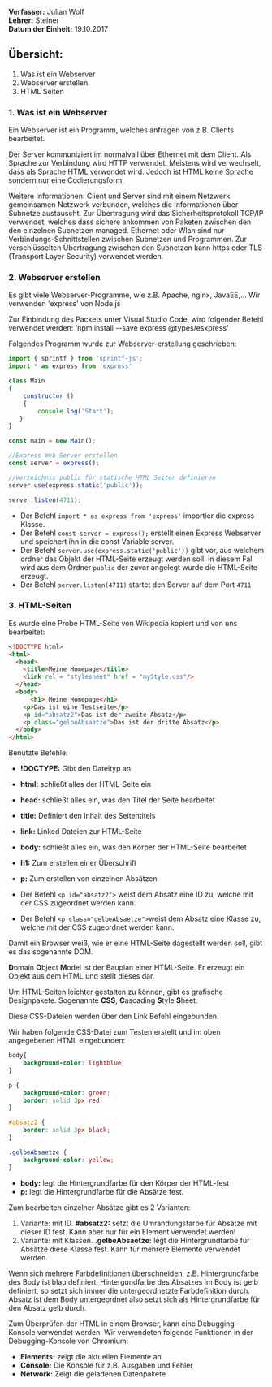 **Verfasser:** Julian Wolf  
**Lehrer:** Steiner   
**Datum der Einheit:** 19.10.2017
   
## Übersicht: 

1. Was ist ein Webserver
2. Webserver erstellen
3. HTML Seiten

### 1. Was ist ein Webserver

Ein Webserver ist ein Programm, welches anfragen von z.B. Clients bearbeitet.

Der Server kommuniziert im normalvall über Ethernet mit dem Client. Als Sprache zur Verbindung wird HTTP verwendet.
Meistens wird verwechselt, dass als Sprache HTML verwendet wird. Jedoch ist HTML keine Sprache sondern nur eine Codierungsform.

Weitere Informationen: Client und Server sind mit einem Netzwerk gemeinsamen Netzwerk verbunden, welches die Informationen über Subnetze austauscht. Zur Übertragung wird das Sicherheitsprotokoll TCP/IP verwendet, welches dass sichere ankommen von Paketen zwischen den den einzelnen Subnetzen managed.
Ethernet oder Wlan sind nur Verbindungs-Schnittstellen zwischen Subnetzen und Programmen.
Zur verschlüsselten Übertragung zwischen den Subnetzen kann https oder TLS (Transport Layer Security) verwendet werden.

### 2. Webserver erstellen

Es gibt viele Webserver-Programme, wie z.B. Apache, nginx, JavaEE,...
Wir verwenden 'express' von Node.js

Zur Einbindung des Packets unter Visual Studio Code, wird folgender Befehl verwendet werden: 'npm install --save express @types/esxpress'

Folgendes Programm wurde zur Webserver-erstellung geschrieben:

```JavaScript
import { sprintf } from 'sprintf-js';
import * as express from 'express'

class Main 
{
    constructor () 
    {
        console.log('Start');
   }
}

const main = new Main();

//Express Web Server erstellen
const server = express();

//Verzeichnis public für statische HTML Seiten definieren
server.use(express.static('public'));

server.listen(4711);
```

- Der Befehl `import * as express from 'express'` importier die express Klasse.
- Der Befehl `const server = express();` erstellt einen Express Webserver und speichert íhn in die const Variable server.
- Der Befehl `server.use(express.static('public'))` gibt vor, aus welchem ordner das Objekt der HTML-Seite erzeugt werden soll. In diesem Fal wird aus dem Ordner `public` der zuvor angelegt wurde die HTML-Seite erzeugt.
- Der Befehl `server.listen(4711)` startet den Server auf dem Port `4711`
    



### 3. HTML-Seiten

Es wurde eine Probe HTML-Seite von Wikipedia kopiert und von uns bearbeitet:

```HTML
<!DOCTYPE html>
<html>
  <head>
    <title>Meine Homepage</title>
    <link rel = "stylesheet" href = "myStyle.css"/>
  </head>
  <body>
      <h1> Meine Homepage</h1>
    <p>Das ist eine Testseite</p>
    <p id="absatz2">Das ist der zweite Absatz</p>
    <p class="gelbeAbsaetze">Das ist der dritte Absatz</p>
  </body>
</html>
```

Benutzte Befehle:

- **!DOCTYPE:** Gibt den Dateityp an
- **html:** schließt alles der HTML-Seite ein
- **head:** schließt alles ein, was den Titel der Seite bearbeitet
- **title:** Definiert den Inhalt des Seitentitels
- **link:** Linked Dateien zur HTML-Seite
- **body:** schließt alles ein, was den Körper der HTML-Seite bearbeitet
- **h1:** Zum erstellen einer Überschrift
- **p:** Zum erstellen von einzelnen Absätzen

- Der Befehl `<p id="absatz2">` weist dem Absatz eine ID zu, welche mit der CSS zugeordnet werden kann.
- Der Befehl `<p class="gelbeAbsaetze">`weist dem Absatz eine Klasse zu, welche mit der CSS zugeordnet werden kann.

Damit ein Browser weiß, wie er eine HTML-Seite dagestellt werden soll, gibt es das sogenannte DOM.

**D**omain **O**bject **M**odel ist der Bauplan einer HTML-Seite. Er erzeugt ein Objekt aus dem HTML und stellt dieses dar.

Um HTML-Seiten leichter gestalten zu können, gibt es grafische Designpakete.
Sogenannte **CSS**, **C**ascading **S**tyle **S**heet.

Diese CSS-Dateien werden über den Link Befehl eingebunden.

Wir haben folgende CSS-Datei zum Testen erstellt und im oben angegebenen HTML eingebunden:

```CSS
body{
    background-color: lightblue;
}

p {
    background-color: green;
    border: solid 3px red;
}

#absatz2 {
    border: solid 3px black;
}

.gelbeAbsaetze {
    background-color: yellow;
}
```

- **body:** legt die Hintergrundfarbe für den Körper der HTML-fest
- **p:** legt die Hintergrundfarbe für die Absätze fest.

Zum bearbeiten einzelner Absätze gibt es 2 Varianten:
1. Variante: mit ID. **#absatz2:** setzt die Umrandungsfarbe für Absätze mit dieser ID fest. Kann aber nur für ein Element verwendet werden!
2. Variante: mit Klassen. **.gelbeAbsaetze:** legt die Hintergrundfarbe für Absätze diese Klasse fest. Kann für mehrere Elemente verwendet werden.


Wenn sich mehrere Farbdefinitionen überschneiden, z.B. Hintergrundfarbe des Body ist blau definiert, Hintergundfarbe des Absatzes im Body ist gelb definiert, so setzt sich immer die untergeordnetzte Farbdefinition durch. Absatz ist dem Body untergeordnet also setzt sich als Hintergrundfarbe für den Absatz gelb durch.

Zum Überprüfen der HTML in einem Browser, kann eine Debugging-Konsole verwendet werden.
Wir verwendeten folgende Funktionen in der Debugging-Konsole von Chromium:

- **Elements:** zeigt die aktuellen Elemente an
- **Console:** Die Konsole für z.B. Ausgaben und Fehler 
- **Network:** Zeigt die geladenen Datenpakete
